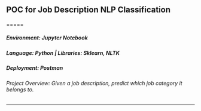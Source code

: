 ## POC for Job Description NLP Classification
=====
##### Environment: *Jupyter Notebook* 
##### Language: *Python* | Libraries: *Sklearn, NLTK*
##### Deployment: *Postman*

###### Project Overview: Given a job description, predict which job category it belongs to.
-----

